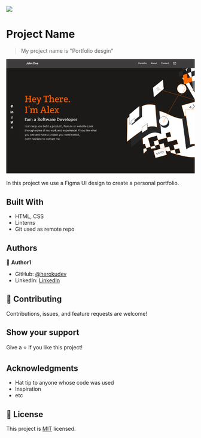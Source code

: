 ![](https://img.shields.io/badge/Microverse-blueviolet)

# Project Name

> My project name is "Portfolio desgin"

![screenshot](./app_screenshot.png)

In this project we use a Figma UI design to create a personal portfolio.

## Built With

- HTML, CSS
- Linterns
- Git used as remote repo

## Authors

👤 **Author1**

- GitHub: [@herokudev](https://github.com/herokudev)
- LinkedIn: [LinkedIn](https://linkedin.com/in/armando-orellana-a0b50b34)

## 🤝 Contributing

Contributions, issues, and feature requests are welcome!

## Show your support

Give a ⭐️ if you like this project!

## Acknowledgments

- Hat tip to anyone whose code was used
- Inspiration
- etc

## 📝 License

This project is [MIT](./MIT.md) licensed.

